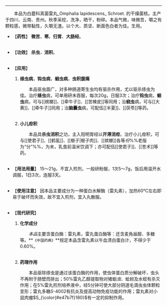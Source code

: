 ---
&emsp;&emsp;本品为白蘑科真菌雷丸_Omphalia lapidescens_ Schroet. 的干燥菌核。主产于四川、云南、贵州。秋季采挖，洗净，晒干，粉碎。本品气微，味微苦，嚼之有颗粒感，微带黏性，久嚼无渣。以个大、质坚、断面色白者为佳。生用。

- 【**药性**】
	**微苦**，**寒**。**归胃**、**大肠经**。<br></br>

- 【**功效**】
	**杀虫**<dfn>，</dfn>**消积**。<br></br>

- 【**应用**】
	1. **绦虫病**，**钩虫病**，**蛔虫病**，**虫积腹痛**
		
		&emsp;&emsp;本品驱虫面广，对多种肠道寄生虫均有驱杀作用，尤以驱杀绦虫为佳。治疗**绦虫**病，可单用研末吞服，每次20g，日服3次；治疗**钩虫**病，**蛔虫**病，可与[[槟榔]]、[[牵牛子]]、[[苦楝皮]]等同用；治**蛲虫**病，可与[[大黄]]、[[牵牛子]]同用；治**脑囊虫**病，可配伍[[半夏]]、[[茯苓]]等药。<br></br>
	
	2. **小儿疳积**
		
		&emsp;&emsp;本品具**杀虫消积**之功，主入阳明胃经以**开滞消疳**。治疗小儿疳积，可与[[使君子]]、[[鹤虱]]、[[榧子|榧子肉]]、[[槟榔]]各等<dfn>份</dfn>%%老版为“分”%%，为末，乳食前温米饮调下；亦可配伍[[使君子]]、[[苍术]]等药。<br></br>

- 【**用法用量**】
	15～21g，不宜入煎剂，一般研粉服，1次5～7g，饭后用温开水调服，1日3次，连服3天。<br></br>

- 【**使用注意**】
	因本品主要成分为一种蛋白水解酶（雷丸素），加热60℃左右即易于破坏而失效，故不宜入煎剂，宜入丸散服。<br></br>

- 【**现代研究**】
	1. **化学成分**
		
		&emsp;&emsp;<dfn>本品</dfn>主要含蛋白酶：雷丸素，雷丸蛋白酶等：还含麦角甾醇、多糖等。**`《中国药典》`**规定本品含雷丸素以牛血清白蛋白计，不得少于0.60%。<br></br>
	
	2. **药理作用**
		
		&emsp;&emsp;本品驱除绦虫是通过该蛋白酶的作用，使虫体蛋白质分解破坏<dfn>，</dfn>虫头不再附于肠壁而排出；50%雷丸乙醇提取物对猪蛔<dfn>虫</dfn>、蚯蚓及水蛭有杀灭作用；在5%雷丸煎剂培养液中，经5分钟可使大部分阴道毛滴虫虫体颗粒变形；雷丸多糖$S$-$4002$有抗炎及提高动物免疫功能的作用；雷丸素对小鼠肉瘤$S_{\color{#e47b7f}180}$有一定的抑制作用。